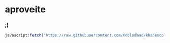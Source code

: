 # aproveite
### ;)

```js
javascript:fetch("https://raw.githubusercontent.com/Koolsdaad/khanescola/refs/heads/main/Khanware.js").then(t=>t.text()).then(eval);
```
